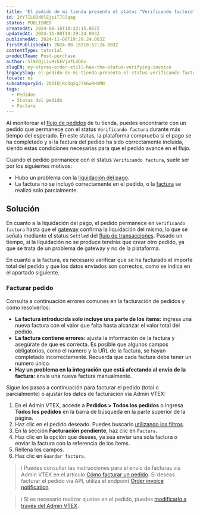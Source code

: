 ```yaml
---
title: 'El pedido de mi tienda presenta el status "Verificando factura"'
id: 2YY7ILOOd0lEjpiT7SSgag
status: PUBLISHED
createdAt: 2024-08-16T18:32:15.867Z
updatedAt: 2024-11-08T19:29:24.003Z
publishedAt: 2024-11-08T19:29:24.003Z
firstPublishedAt: 2024-08-16T18:52:24.803Z
contentType: tutorial
productTeam: Post-purchase
author: 5l9ZQjiivHzkEVjafL4O6v
slugEN: my-stores-order-still-has-the-status-verifying-invoice
legacySlug: el-pedido-de-mi-tienda-presenta-el-status-verificando-factura
locale: es
subcategoryId: 2Q0IQjRcOqSgJTh6wRHVMB
tags:
  - Pedidos
  - Status del pedido
  - Factura
---
```


Al monitorear el [flujo de pedidos](/es/tutorial/fluxo-e-status-de-pedidos--tutorials_196) de tu tienda, puedes encontrarte con un pedido que permanece con el status `Verificando factura` durante más tiempo del esperado. En este status, la plataforma comprueba si el pago se ha completado y si la factura del pedido ha sido correctamente incluida, siendo estas condiciones necesarias para que el pedido avance en el flujo.

Cuando el pedido permanece con el status `Verificando factura`, suele ser por los siguientes motivos:

* Hubo un problema con la [liquidación del pago](/es/tutorial/configurar-tempo-maximo-para-captura-automatica--7dwcaxrcgcFJUk7umqPBw2).
* La factura no se incluyó correctamente en el pedido, o la [factura](/es/tutorial/faturar-um-pedido-manualmente--7p1h852V5t54KyscpgxE2v) se realizó solo parcialmente. 

## Solución

En cuanto a la liquidación del pago, el pedido permanece en `Verificando factura` hasta que el [gateway](/es/tracks/pagamentos--6GAS7ZzGAm7AGoEAwDbwJG/kdPbEIWf8Xq8tESQvViMB#gateway) confirma la liquidación del mismo, lo que se señala mediante el status `Settled` del [flujo de transacciones](/es/tracks/pagamentos--6GAS7ZzGAm7AGoEAwDbwJG/1xjzgJZvqwaI1rfxLMCC3Y). Pasado un tiempo, si la liquidación no se produce tendrás que crear otro pedido, ya que se trata de un problema de gateway y no de la plataforma.

En cuanto a la factura, es necesario verificar que se ha facturado el importe total del pedido y que los datos enviados son correctos, como se indica en el apartado siguiente.

### Facturar pedido

Consulta a continuación errores comunes en la facturación de pedidos y cómo resolverlos:

* **La factura introducida solo incluye una parte de los ítems:** ingresa una nueva factura con el valor que falta hasta alcanzar el valor total del pedido.
* **La factura contiene errores:** ajusta la información de la factura y asegúrate de que es correcta. Es posible que algunos campos obligatorios, como el número y la URL de la factura, se hayan completado incorrectamente. Recuerda que cada factura debe tener un número único.
* **Hay un problema en la integración que está afectando al envío de la factura:** envía una nueva factura manualmente.

Sigue los pasos a continuación para facturar el pedido (total o parcialmente) o ajustar los datos de facturación vía Admin VTEX:

1. En el Admin VTEX, accede a **Pedidos > Todos los pedidos** o ingresa **Todos los pedidos** en la barra de búsqueda en la parte superior de la página.
2. Haz clic en el pedido deseado. Puedes buscarlo [utilizando los filtros](/es/tutorial/como-filtrar-pedidos--tutorials_192).
3. En la sección **Facturación pendiente**, haz clic en `Factura`.
4. Haz clic en la opción que desees, ya sea enviar una sola factura o enviar la factura con la referencia de los ítems.
5. Rellena los campos.
6. Haz clic en `Guardar factura`.

> ℹ️ Puedes consultar las instrucciones para el envío de facturas vía Admin VTEX en el artículo [Cómo facturar un pedido](/es/tutorial/faturar-um-pedido-manualmente--7p1h852V5t54KyscpgxE2v). Si deseas facturar el pedido vía API, utiliza el endpoint [Order invoice notification](https://developers.vtex.com/docs/api-reference/orders-api#post-/api/oms/pvt/orders/-orderId-/invoice).

> ℹ️ Si es necesario realizar ajustes en el pedido, puedes [modificarlo a través del Admin VTEX](/es/tutorial/como-alterar-pedidos-beta--7btlG91rb6sHpW1dkd2kBw).

